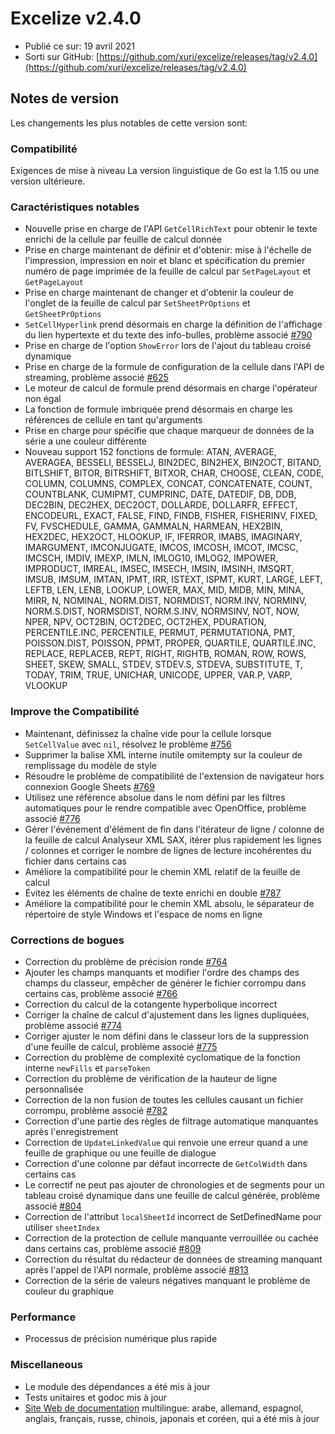 # Excelize v2.4.0

* Publié ce sur: 19 avril 2021
* Sorti sur GitHub: [https://github.com/xuri/excelize/releases/tag/v2.4.0](https://github.com/xuri/excelize/releases/tag/v2.4.0)

## Notes de version

Les changements les plus notables de cette version sont:

### Compatibilité

Exigences de mise à niveau La version linguistique de Go est la 1.15 ou une version ultérieure.

### Caractéristiques notables

* Nouvelle prise en charge de l'API `GetCellRichText` pour obtenir le texte enrichi de la cellule par feuille de calcul donnée
* Prise en charge maintenant de définir et d'obtenir: mise à l'échelle de l'impression, impression en noir et blanc et spécification du premier numéro de page imprimée de la feuille de calcul par `SetPageLayout` et `GetPageLayout`
* Prise en charge maintenant de changer et d'obtenir la couleur de l'onglet de la feuille de calcul par `SetSheetPrOptions` et `GetSheetPrOptions`
* `SetCellHyperlink` prend désormais en charge la définition de l'affichage du lien hypertexte et du texte des info-bulles, problème associé [#790](https://github.com/xuri/excelize/issues/790)
* Prise en charge de l'option `ShowError` lors de l'ajout du tableau croisé dynamique
* Prise en charge de la formule de configuration de la cellule dans l'API de streaming, problème associé [#625](https://github.com/xuri/excelize/issues/625)
* Le moteur de calcul de formule prend désormais en charge l'opérateur non égal
* La fonction de formule imbriquée prend désormais en charge les références de cellule en tant qu'arguments
* Prise en charge pour spécifie que chaque marqueur de données de la série a une couleur différente
* Nouveau support 152 fonctions de formule: ATAN, AVERAGE, AVERAGEA, BESSELI, BESSELJ, BIN2DEC, BIN2HEX, BIN2OCT, BITAND, BITLSHIFT, BITOR, BITRSHIFT, BITXOR, CHAR, CHOOSE, CLEAN, CODE, COLUMN, COLUMNS, COMPLEX, CONCAT, CONCATENATE, COUNT, COUNTBLANK, CUMIPMT, CUMPRINC, DATE, DATEDIF, DB, DDB, DEC2BIN, DEC2HEX, DEC2OCT, DOLLARDE, DOLLARFR, EFFECT, ENCODEURL, EXACT, FALSE, FIND, FINDB, FISHER, FISHERINV, FIXED, FV, FVSCHEDULE, GAMMA, GAMMALN, HARMEAN, HEX2BIN, HEX2DEC, HEX2OCT, HLOOKUP, IF, IFERROR, IMABS, IMAGINARY, IMARGUMENT, IMCONJUGATE, IMCOS, IMCOSH, IMCOT, IMCSC, IMCSCH, IMDIV, IMEXP, IMLN, IMLOG10, IMLOG2, IMPOWER, IMPRODUCT, IMREAL, IMSEC, IMSECH, IMSIN, IMSINH, IMSQRT, IMSUB, IMSUM, IMTAN, IPMT, IRR, ISTEXT, ISPMT, KURT, LARGE, LEFT, LEFTB, LEN, LENB, LOOKUP, LOWER, MAX, MID, MIDB, MIN, MINA, MIRR, N, NOMINAL, NORM.DIST, NORMDIST, NORM.INV, NORMINV, NORM.S.DIST, NORMSDIST, NORM.S.INV, NORMSINV, NOT, NOW, NPER, NPV, OCT2BIN, OCT2DEC, OCT2HEX, PDURATION, PERCENTILE.INC, PERCENTILE, PERMUT, PERMUTATIONA, PMT, POISSON.DIST, POISSON, PPMT, PROPER, QUARTILE, QUARTILE.INC, REPLACE, REPLACEB, REPT, RIGHT, RIGHTB, ROMAN, ROW, ROWS, SHEET, SKEW, SMALL, STDEV, STDEV.S, STDEVA, SUBSTITUTE, T, TODAY, TRIM, TRUE, UNICHAR, UNICODE, UPPER, VAR.P, VARP, VLOOKUP

### Improve the Compatibilité

* Maintenant, définissez la chaîne vide pour la cellule lorsque `SetCellValue` avec `nil`, résolvez le problème [#756](https://github.com/xuri/excelize/issues/756)
* Supprimer la balise XML interne inutile omitempty sur la couleur de remplissage du modèle de style
* Résoudre le problème de compatibilité de l'extension de navigateur hors connexion Google Sheets [#769](https://github.com/xuri/excelize/issues/769)
* Utilisez une référence absolue dans le nom défini par les filtres automatiques pour le rendre compatible avec OpenOffice, problème associé [#776](https://github.com/xuri/excelize/issues/776)
* Gérer l'événement d'élément de fin dans l'itérateur de ligne / colonne de la feuille de calcul Analyseur XML SAX, itérer plus rapidement les lignes / colonnes et corriger le nombre de lignes de lecture incohérentes du fichier dans certains cas
* Améliore la compatibilité pour le chemin XML relatif de la feuille de calcul
* Évitez les éléments de chaîne de texte enrichi en double [#787](https://github.com/xuri/excelize/issues/787)
* Améliore la compatibilité pour le chemin XML absolu, le séparateur de répertoire de style Windows et l'espace de noms en ligne

### Corrections de bogues

* Correction du problème de précision ronde [#764](https://github.com/xuri/excelize/issues/764)
* Ajouter les champs manquants et modifier l'ordre des champs des champs du classeur, empêcher de générer le fichier corrompu dans certains cas, problème associé [#766](https://github.com/xuri/excelize/issues/766)
* Correction du calcul de la cotangente hyperbolique incorrect
* Corriger la chaîne de calcul d'ajustement dans les lignes dupliquées, problème associé [#774](https://github.com/xuri/excelize/issues/774)
* Corriger ajuster le nom défini dans le classeur lors de la suppression d'une feuille de calcul, problème associé [#775](https://github.com/xuri/excelize/issues/775)
* Correction du problème de complexité cyclomatique de la fonction interne `newFills` et `parseToken`
* Correction du problème de vérification de la hauteur de ligne personnalisée
* Correction de la non fusion de toutes les cellules causant un fichier corrompu, problème associé [#782](https://github.com/xuri/excelize/issues/782)
* Correction d'une partie des règles de filtrage automatique manquantes après l'enregistrement
* Correction de `UpdateLinkedValue` qui renvoie une erreur quand a une feuille de graphique ou une feuille de dialogue
* Correction d'une colonne par défaut incorrecte de `GetColWidth` dans certains cas
* Le correctif ne peut pas ajouter de chronologies et de segments pour un tableau croisé dynamique dans une feuille de calcul générée, problème associé [#804](https://github.com/xuri/excelize/issues/804)
* Correction de l'attribut `localSheetId` incorrect de SetDefinedName pour utiliser `sheetIndex`
* Correction de la protection de cellule manquante verrouillée ou cachée dans certains cas, problème associé [#809](https://github.com/xuri/excelize/issues/809)
* Correction du résultat du rédacteur de données de streaming manquant après l'appel de l'API normale, problème associé [#813](https://github.com/xuri/excelize/issues/813)
* Correction de la série de valeurs négatives manquant le problème de couleur du graphique

### Performance

* Processus de précision numérique plus rapide

### Miscellaneous

* Le module des dépendances a été mis à jour
* Tests unitaires et godoc mis à jour
* [Site Web de documentation](https://xuri.me/excelize) multilingue: arabe, allemand, espagnol, anglais, français, russe, chinois, japonais et coréen, qui a été mis à jour
